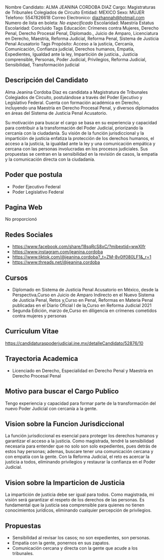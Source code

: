 Nombre Candidato: ALMA JEANINA CORDOBA DIAZ
Cargo: Magistraturas de Tribunales Colegiados de Circuito
Entidad: MEXICO
Sexo: MUJER
Telefono: 5547826618
Correo Electronico: diazhannah@hotmail.com
Numero de lista en boleta: *No especificado*
Escolaridad: Maestría
Estatus Escolaridad: Concluido
Tags Educación: Crímenes contra Mujeres, Derecho Penal, Derecho Procesal Penal, Diplomado., Juicio de Amparo, Licenciatura en Derecho, Maestría, Reforma Judicial, Reforma Penal, Sistema de Justicia Penal Acusatorio
Tags Propósito: Acceso a la justicia, Cercanía, Comunicación, Confianza judicial, Derechos humanos, Empatía, Expedientes, Igualdad ante la ley, Impartición de justicia., Justicia comprensible, Personas, Poder Judicial, Privilegios, Reforma Judicial, Sensibilidad, Transformación judicial


## Descripción del Candidato 

Alma Jeanina Cordoba Diaz es candidata a Magistratura de Tribunales Colegiados de Circuito, postulándose a través del Poder Ejecutivo y Legislativo Federal. Cuenta con formación académica en Derecho, incluyendo una Maestría en Derecho Procesal Penal, y diversos diplomados en áreas del Sistema de Justicia Penal Acusatorio.

Su motivación para buscar el cargo se basa en su experiencia y capacidad para contribuir a la transformación del Poder Judicial, priorizando la cercanía con la ciudadanía. Su visión de la función jurisdiccional y la impartición de justicia enfatiza la protección de los derechos humanos, el acceso a la justicia, la igualdad ante la ley y una comunicación empática y cercana con las personas involucradas en los procesos judiciales. Sus propuestas se centran en la sensibilidad en la revisión de casos, la empatía y la comunicación directa con la ciudadanía.


## Poder que postula

- Poder Ejecutivo Federal
- Poder Legislativo Federal


## Pagina Web

No proporcionó


## Redes Sociales

- https://www.facebook.com/share/18sqRcS8xC/?mibextid=wwXIfr
- https://www.instagram.com/jeanina.cordoba
- https://www.tiktok.com/@jeanina.cordoba?_t=ZM-8v0lf080LF1&_r=1
- https://www.threads.net/@jeanina.cordoba


## Cursos

- Diplomado en  Sistema de Justicia Penal Acusatorio en México, desde la Perspectiva,Curso en  Juicio de Amparo Indirecto en el Nuevo Sistema de Justicia Penal, Retos y,Curso en Penal, Reformas en Materia Penal publicadas en el Diario Oficial l de la,Curso en  Reforma Judicial 2021
- Segunda Edición, marzo de,Curso en  diligencia en crímenes cometidos contra mujeres y personas


## Curriculum Vitae

https://candidaturaspoderjudicial.ine.mx/detalleCandidato/52876/10


## Trayectoria Academica

- Licenciado en Derecho, Especialidad en Derecho Penal y Maestría en Derecho Procesal Penal


## Motivo para buscar el Cargo Publico

Tengo experiencia y capacidad para formar parte de la transformación del nuevo Poder Judicial con cercanía a la gente.


## Vision sobre la Funcion Jurisdiccional

La función jurisdiccional es esencial para proteger los derechos humanos y garantizar el acceso a la justicia. Como magistrada, tendré la sensibilidad necesaria para entender que no solo son solo expedientes, pues detrás de estos hay personas; ademas, buscare tener una comunicación cercana y con empatía con la gente. Con la Reforma Judicial, el reto es acercar la justicia a todos, eliminando privilegios y restaurar la confianza en el Poder Judicial.


## Vision sobre la Imparticion de Justicia

La impartición de justicia debe ser igual para todos. Como magistrada, mi visión será garantizar el respeto de los derechos de las personas. Es fundamental que la justicia sea comprensible para quienes no tienen conocimientos jurídicos, eliminando cualquier percepción de privilegios.


## Propuestas

- Sensibilidad al revisar los casos; no son expedientes, son personas.
- Empatía con la gente, ponernos en sus zapatos.
- Comunicación cercana y directa con la gente que acude a los tribunales.

